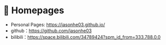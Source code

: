 # 📎 Homepages

- Personal Pages: https://jasonhe03.github.io/
- github：https://github.com/jasonhe03
- bilibili：https://space.bilibili.com/34789424?spm_id_from=333.788.0.0

